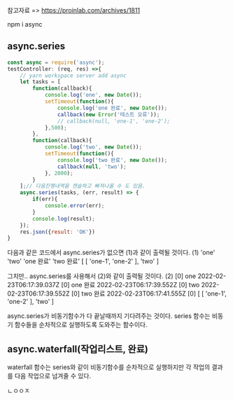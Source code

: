참고자료 => https://proinlab.com/archives/1811

npm i async

## async.series

```js
const async = require('async');
testController: (req, res) =>{
    // yarn workspace server add async
    let tasks = [
        function(callback){
            console.log('one', new Date());
            setTimeout(function(){
                console.log('one 완료', new Date());
                callback(new Error('테스트 오류'));
                // callback(null, 'one-1', 'one-2');
            },500);
        },
        function(callback){
            console.log('two', new Date());
            setTimeout(function(){
                console.log('two 완료', new Date());
                callback(null, 'two');
            }, 2000);
        }
    ];// 다음진행내역을 캔슬하고 빠져나올 수 도 있음.
    async.series(tasks, (err, result) => {
        if(err){
            console.error(err);
        }
        console.log(result);
    });
    res.json({result: 'OK'})
}
```

다음과 같은 코드에서 async.series가 없으면 (1)과 같이 출력될 것이다.
(1)
'one'
'two'
'one 완료'
'two 완료'
[ [ 'one-1', 'one-2' ], 'two' ]

그치만.. async.series를 사용해서 (2)와 같이 출력될 것이다.
(2)
[0] one 2022-02-23T06:17:39.037Z
[0] one 완료 2022-02-23T06:17:39.552Z
[0] two 2022-02-23T06:17:39.552Z
[0] two 완료 2022-02-23T06:17:41.555Z
[0] [ [ 'one-1', 'one-2' ], 'two' ]


async.series가 비동기함수가 다 끝날때까지 기다려주는 것이다.
series 함수는 비동기 함수들을 순차적으로 실행하도록 도와주는 함수이다.



## async.waterfall(작업리스트, 완료)
waterfall 함수는 series와 같이 비동기함수를 순차적으로 실행하지만 각 작업의 결과를 다음 작업으로 넘겨줄 수 있다.


























ㄴㅇㅇㅈ

